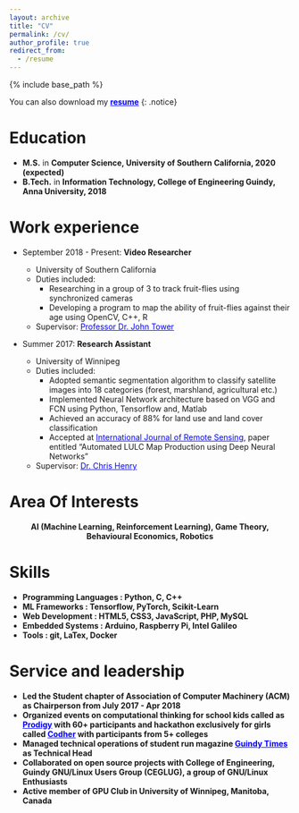 ```yaml
---
layout: archive
title: "CV"
permalink: /cv/
author_profile: true
redirect_from:
  - /resume
---
```


{% include base_path %}

You can also download my **<a href="/files/MuthuAlagappan.pdf" style="color: blue" target = "_blank">resume</a>**
{: .notice}


Education
======
* **M.S.** in **Computer Science, University of Southern California, 2020 (expected)**
* **B.Tech.** in **Information Technology, College of Engineering Guindy, Anna University, 2018**

Work experience
======
* September 2018 - Present: **Video Researcher**
  * University of Southern California
  * Duties included:
    * Researching in a group of 3 to track fruit-flies using synchronized cameras
    * Developing a program to map the ability of fruit-flies against their age using OpenCV, C++, R
  * Supervisor: <a href="https://dornsife.usc.edu/cf/faculty-and-staff/faculty.cfm?pid=1003772" style="color: blue" target = "_blank"> Professor Dr. John Tower</a>

* Summer 2017: **Research Assistant**
  * University of Winnipeg
  * Duties included:
    * Adopted semantic segmentation algorithm to classify satellite images into 18 categories (forest, marshland, agricultural etc.)
    * Implemented Neural Network architecture based on VGG and FCN using Python, Tensorflow and, Matlab
    * Achieved an accuracy of 88% for land use and land cover classification
    * Accepted at <a href="https://www.tandfonline.com/toc/tres20/current" style="color: blue" target = "_blank">International Journal of Remote Sensing​</a>, paper entitled “Automated LULC Map Production using Deep Neural Networks”
  * Supervisor: <a href="https://www.acs.uwinnipeg.ca/chenry/" style="color: blue" target = "_blank">Dr. Chris Henry</a>

Area Of Interests
======

<center><b>AI (Machine Learning, Reinforcement Learning), Game Theory, Behavioural Economics, Robotics<b></center>


Skills
======

* **Programming Languages** : Python, C, C++
* **ML Frameworks**         : Tensorflow, PyTorch, Scikit-Learn
* **Web Development**       : HTML5, CSS3, JavaScript, PHP, MySQL
* **Embedded Systems**      : Arduino, Raspberry Pi, Intel Galileo
* **Tools**                 : git, LaTex, Docker

Service and leadership
======
* Led the Student chapter ​of **Association of Computer Machinery (ACM)** ​as **Chairperson** ​from **July 2017 - Apr 2018**
* Organized events on computational thinking for school kids called as <a href="https://prodigy2017.github.io/" style="color: blue" target = "_blank">Prodigy</a> with 60+ participants and hackathon exclusively for girls called <a  href="https://codher2018.github.io/" style="color: blue" target = "_blank">Codher</a> with participants from 5+ colleges
* Managed technical operations of student run magazine <a href="https://guindytimes.com/" style="color: blue" target = "_blank">Guindy Times</a> as **Technical Head**
* Collaborated on open source projects with **College of Engineering, Guindy GNU/Linux Users Group (CEGLUG)**​, a group of GNU/Linux Enthusiasts
* Active member of **GPU Club**​ in University of Winnipeg, Manitoba, Canada
